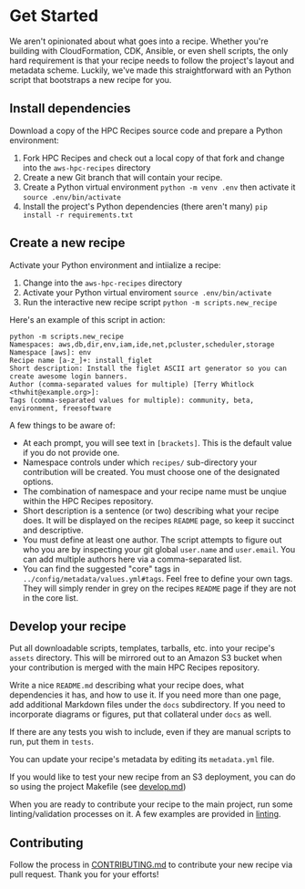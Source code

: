 # Get Started

We aren't opinionated about what goes into a recipe. Whether you're building with CloudFormation, CDK, Ansible, or even shell scripts, the only hard requirement is that your recipe needs to follow the project's layout and metadata scheme. Luckily, we've made this straightforward with an Python script that bootstraps a new recipe for you. 

## Install dependencies

Download a copy of the HPC Recipes source code and prepare a Python environment:
 1. Fork HPC Recipes and check out a local copy of that fork and change into the `aws-hpc-recipes` directory
 2. Create a new Git branch that will contain your recipe. 
 3. Create a Python virtual environment `python -m venv .env` then activate it `source .env/bin/activate`
 4. Install the project's Python dependencies (there aren't many) `pip install -r requirements.txt`

## Create a new recipe

Activate your Python environment and intiialize a recipe:
 1. Change into the `aws-hpc-recipes` directory
 2. Activate your Python virtual enviroment `source .env/bin/activate`
 5. Run the interactive new recipe script `python -m scripts.new_recipe`

Here's an example of this script in action:

```shell
python -m scripts.new_recipe
Namespaces: aws,db,dir,env,iam,ide,net,pcluster,scheduler,storage
Namespace [aws]: env
Recipe name [a-z_]+: install_figlet
Short description: Install the figlet ASCII art generator so you can create awesome login banners.
Author (comma-separated values for multiple) [Terry Whitlock <thwhit@example.org>]:
Tags (comma-separated values for multiple): community, beta, environment, freesoftware
```

A few things to be aware of:
* At each prompt, you will see text in `[brackets]`. This is the default value if you do not provide one.
* Namespace controls under which `recipes/` sub-directory your contribution will be created. You must choose one of the designated options.
* The combination of namespace and your recipe name must be unqiue within the HPC Recipes repository.
* Short description is a sentence (or two) describing what your recipe does. It will be displayed on the recipes `README` page, so keep it succinct and descriptive. 
* You must define at least one author. The script attempts to figure out who you are by inspecting your git global `user.name` and `user.email`. You can add multiple authors here via a comma-separated list. 
* You can find the suggested "core" tags in `../config/metadata/values.yml#tags`. Feel free to define your own tags. They will simply render in grey on the recipes `README` page if they are not in the core list. 

## Develop your recipe

Put all downloadable scripts, templates, tarballs, etc. into your recipe's `assets` directory. This will be mirrored out to an Amazon S3 bucket when your contribution is merged with the main HPC Recipes repository. 

Write a nice `README.md` describing what your recipe does, what dependencies it has, and how to use it. If you need more than one page, add additional Markdown files under the `docs` subdirectory. If you need to incorporate diagrams or figures, put that collateral under `docs` as well. 

If there are any tests you wish to include, even if they are manual scripts to run, put them in `tests`. 

You can update your recipe's metadata by editing its `metadata.yml` file.

If you would like to test your new recipe from an S3 deployment, you can do so using the project Makefile (see [develop.md](./develop.md))

When you are ready to contribute your recipe to the main project, run some linting/validation processes on it. A few examples are provided in [linting](linting.md).

## Contributing

Follow the process in [CONTRIBUTING.md](../CONTRIBUTING.md) to contribute your new recipe via pull request. Thank you for your efforts!

